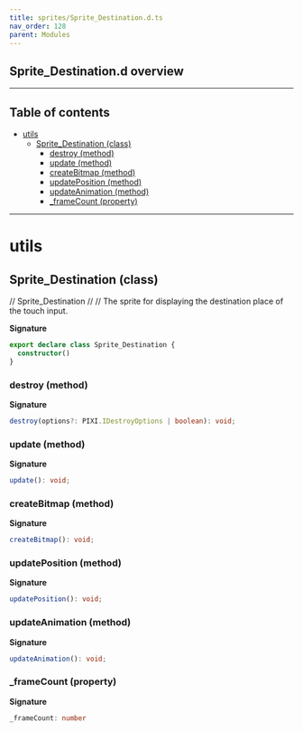 ```yaml
---
title: sprites/Sprite_Destination.d.ts
nav_order: 128
parent: Modules
---
```


## Sprite_Destination.d overview

---

<h2 class="text-delta">Table of contents</h2>

- [utils](#utils)
  - [Sprite_Destination (class)](#sprite_destination-class)
    - [destroy (method)](#destroy-method)
    - [update (method)](#update-method)
    - [createBitmap (method)](#createbitmap-method)
    - [updatePosition (method)](#updateposition-method)
    - [updateAnimation (method)](#updateanimation-method)
    - [\_frameCount (property)](#_framecount-property)

---

# utils

## Sprite_Destination (class)

// Sprite_Destination
//
// The sprite for displaying the destination place of the touch input.

**Signature**

```ts
export declare class Sprite_Destination {
  constructor()
}
```

### destroy (method)

**Signature**

```ts
destroy(options?: PIXI.IDestroyOptions | boolean): void;
```

### update (method)

**Signature**

```ts
update(): void;
```

### createBitmap (method)

**Signature**

```ts
createBitmap(): void;
```

### updatePosition (method)

**Signature**

```ts
updatePosition(): void;
```

### updateAnimation (method)

**Signature**

```ts
updateAnimation(): void;
```

### \_frameCount (property)

**Signature**

```ts
_frameCount: number
```
